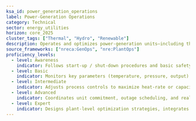 ```yaml
---
ksa_id: power_generation_operations
label: Power-Generation Operations
category: Technical
sector: energy_utilities
horizon: core_2025
cluster_tags: ["Thermal", "Hydro", "Renewable"]
description: Operates and optimizes power-generation units—including thermal, hydro, and renewable assets—to meet load demand safely, efficiently, and in compliance with regulatory standards.
source_frameworks: ["nreca:GenOps", "nre:PlantOps"]
proficiency_levels:
  - level: Awareness
    indicator: Follows start-up / shut-down procedures and basic safety rules.
  - level: Basic
    indicator: Monitors key parameters (temperature, pressure, output) and logs data.
  - level: Intermediate
    indicator: Adjusts process controls to maximize heat-rate or capacity factor and troubleshoot routine alarms.
  - level: Advanced
    indicator: Coordinates unit commitment, outage scheduling, and real-time dispatch with grid operators.
  - level: Expert
    indicator: Designs plant-level optimization strategies, integrates hybrid assets, and mentors operators in best-in-class practices.
---
```

